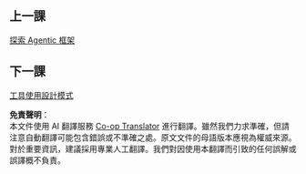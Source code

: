 <!--
CO_OP_TRANSLATOR_METADATA:
{
  "original_hash": "33243670d725b71857eee62f64ac2d09",
  "translation_date": "2025-05-20T07:36:34+00:00",
  "source_file": "03-agentic-design-patterns/README.md",
  "language_code": "hk"
}
-->
## 上一課

[探索 Agentic 框架](../02-explore-agentic-frameworks/README.md)

## 下一課

[工具使用設計模式](../04-tool-use/README.md)

**免責聲明**：  
本文件使用 AI 翻譯服務 [Co-op Translator](https://github.com/Azure/co-op-translator) 進行翻譯。雖然我們力求準確，但請注意自動翻譯可能包含錯誤或不準確之處。原文文件的母語版本應視為權威來源。對於重要資訊，建議採用專業人工翻譯。我們對因使用本翻譯而引致的任何誤解或誤譯概不負責。